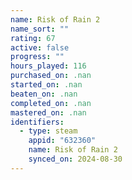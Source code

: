 ```yaml
---
name: Risk of Rain 2
name_sort: ""
rating: 67
active: false
progress: ""
hours_played: 116
purchased_on: .nan
started_on: .nan
beaten_on: .nan
completed_on: .nan
mastered_on: .nan
identifiers:
  - type: steam
    appid: "632360"
    name: Risk of Rain 2
    synced_on: 2024-08-30
---
```

